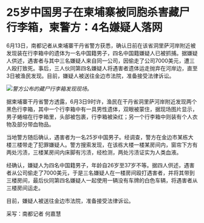 

# 25岁中国男子在柬埔寨被同胞杀害藏尸行李箱，柬警方：4名嫌疑人落网

6月13日，南都记者从柬埔寨干丹省警方获悉，确认日前在该省洞里萨河岸附近被发现装在行李箱中的遗体为一名中国籍男子，四名中国籍嫌疑人已被抓捕。据嫌疑人供述，遇害者与其中三名嫌疑人来自同一公司，因偷走了公司7000美元，遭三人殴打致死。事后，三人伙同第四名嫌疑人将遇害者遗体运走抛弃在河岸边，直至3日被渔民发现。目前，嫌疑人被送往金边市法院，准备接受法律诉讼。

![](https://inews.gtimg.com/om_bt/OYT7URUVZuHnCYYtg_DkkP15-DoTROdm-v9UySNoe1qZAAA/1000)_警方公布的藏尸行李箱发现现场。_

据柬埔寨干丹省警方透露，6月3日9时许，渔民在干丹省洞里萨河岸附近发现两个黑色行李箱，其中一个行李箱中有一具男性遗体，双眼被蒙住，据现场图片显示，男子蜷缩在行李箱里，头部被包裹，行李箱被染红；另一个行李箱中则装有个人衣物及部分带血物品。

当地警方随后确认，遇害者为一名25岁中国男子。经调查，警方在金边市某栋大楼三楼带走了犯罪嫌疑人。警方搜索发现，在该栋大楼一楼某房间内，窗帘下方有两处污渍，三楼某房间内床脚有污渍，经检测，两处污渍证实为人类血液。

经确认，嫌疑人为四名中国籍男子，年龄自26岁至37岁不等。据四人供述，遇害者从公司偷走了7000美元，于是三名嫌疑人在一楼房间殴打遇害者，并将其带到三楼房间，最后伙同第四名嫌疑人一起使用一辆没有车牌的白色车辆，将遇害者从三楼房间运走。

目前，嫌疑人被送往金边市法院，准备接受法律诉讼。

采写：南都记者 何嘉慧

